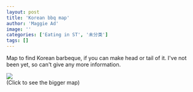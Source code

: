 ```yaml
---
layout: post
title: 'Korean bbq map'
author: 'Maggie Ad'
image: ''
categories: ['Eating in ST', '未分类']
tags: []
---
```


Map to find Korean barbeque, if you can make head or tail of it. I've not been yet, so can't give any more information.

[![](http://static.flickr.com/47/109543029_ae2df2e520_m.jpg)](http://flickr.com/photo_zoom.gne?id=109543029&size=o)<br>
(Click to see the bigger map)
